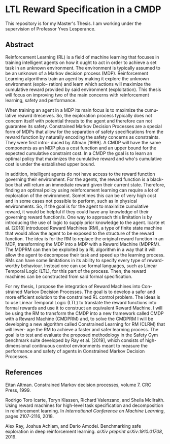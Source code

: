 # LTL Reward Specification in a CMDP
This repository is for my Master's Thesis. I am working under the supervision of Professor Yves Lesperance. 

## Abstract
Reinforcement Learning (RL) is a field of machine learning that focuses in training intelligent agents on how it ought to act in order to achieve a set task in an unknown environment. The environment is typically assumed to be an unknown of a Markov decision process (MDP). Reinforcement Learning algorithms train an agent by making it explore the unknown environment (explo- ration) and learn which actions will maximize the cumulative reward provided by said environment (exploitation). This thesis will focus on improving two of the main concerns with reinforcement learning, safety and performance. 

When training an agent in a MDP its main focus is to maximize the cumu- lative reawrd itreceives. So, the exploration process typically does not concern itself with potential threats to the agent and therefore can not guarantee its safety. Constrained Markov Decision Processes are a special form of MDPs that allow for the separation of safety specifications from the reward function by naturally encoding the safety concerns as constraints. They were first intro- duced by Altman [1999]. A CMDP will have the same components as an MDP plus a cost function and an upper bound for the expected cumulative constraint cost. In a CMDP the goal is to learn an optimal policy that maximizes the cumulative reward and who's cumulative cost is under the established upper bound. 

In addition, intelligent agents do not have access to the reward function governing their environment. For the agents, the reward function is a black- box that will return an immediate reward given their current state. Therefore, finding an optimal policy using reinforcement learning can require a lot of exploration of the environment. Sometimes this can be of very high cost and in some cases not possible to perform, such as in physical environments. So, if the goal is for the agent to maximize cumulative reward, it would be helpful if they could have any knowledge of their governing reward function/s. One way to approach this limitation is by introducing the use of logic to supply prior knowledge to the agent. Icarte et al. [2018] introduced Reward Machines (RM), a type of finite state machine that would allow the agent to be exposed to the structure of the reward function. The idea is for the RM to replace the original reward function in an MDP, transforming the MDP into a MDP with a Reward Machine (MDPRM). The MDPRM can then be exploited by a RL algorithm in a way that it will allow the agent to decompose their task and speed up the learning process. RMs can have some limitations in its ability to specify every type of reward-worthy behaviour. Instead one can use formal languages, such as Linear Temporal Logic (LTL), for this part of the process. Then, the reward machines can be constructed from said formal specification.

For my thesis, I propose the integration of Reward Machines into Con- strained Markov Decision Processes. The goal is to develop a safer and more efficient solution to the constrained RL control problem. The ideas is to use Linear Temporal Logic (LTL) to translate the reward functions into formal rewards and use it to construct an equivalent Reward Machine. I will be using the RM to transform the CMDP into a new framework called CMDP with a Reward Machine (CMDPRM) and, to solve the CMDPRM I will be developing a new algorithm called Constrained Learning for RM (CLRM) that will lever- age the RM to achieve a faster and safer learning process. The goal is to test and evaluate the proposed methodology in the Safety Gym benchmark suite developed by Ray et al. [2019], which consists of high-dimensional continuous control environments meant to measure the performance and safety of agents in Constrained Markov Decision Processes. 

## References

Eitan Altman. Constrained Markov decision processes, volume 7. CRC Press, 1999.

Rodrigo Toro Icarte, Toryn Klassen, Richard Valenzano, and Sheila McIlraith. Using reward machines for high-level task specification and decomposition in reinforcement learning. In *International Conference on Machine Learning*, pages 2107-2116, 2018. 

Alex Ray, Joshua Achiam, and Dario Amodei. Benchmarking safe exploration in deep reinforcement learning. *arXiv preprint arXiv:1910.01708*, 2019.
